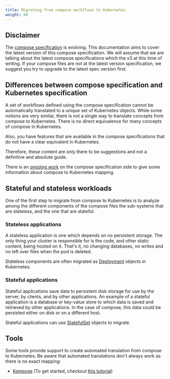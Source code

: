 ```yaml
---
title: Migrating from compose workflows to Kubernetes
weight: 60
---
```


## Disclaimer

The [compose specification](https://github.com/compose-spec/compose-spec) is evolving. This documentation aims to cover the latest version of this compose specification.
We will assume that we are talking about the latest compose specifications which the v3 at this time of writing.
If your compose files are not at the latest version specification, we suggest you try to upgrade to the latest spec version first. 

## Differences between compose specification and Kubernetes specification

A set of workflows defined using the compose specification cannot be automatically translated to a unique set of Kubernetes objects.
While some notions are very similar, there is not a single way to translate concepts from compose to Kubernetes.
There is no direct equivalence for many concepts of compose in Kubernetes.

Also, you have features that are available in the compose specifications that do not have a clear equivalent in Kubernetes.

Therefore, these content are only there to be suggestions and not a definitive and absolute guide.

There is an [ongoing work](https://github.com/compose-spec/compose-spec/blob/wip_kube_mapping/KUBERNETES_MAPPING.md) on the compose specification side to give some information about compose to Kubernetes mapping.

## Stateful and stateless workloads

One of the first step to migrate from compose to Kubernetes is to analyze among the different components of the compose files the sub-systems that are stateless, and the one that are stateful.

### Stateless applications

A stateless application is one which depends on no persistent storage.
The only thing your cluster is responsible for is the code, and other static content, being hosted on it.
That's it, no changing databases, no writes and no left over files when the pod is deleted.

Stateless components are often migrated as [Deployment](/docs/concepts/workloads/controllers/deployment/) objects in Kubernetes.

### Stateful applications

Stateful applications save data to persistent disk storage for use by the server, by clients, and by other applications.
An example of a stateful application is a database or key-value store to which data is saved and retrieved by other applications.
In the case of compose, this data could be persisted either on disk or on a different host.

Stateful applications can use [StatefulSet](/docs/concepts/workloads/controllers/statefulset/) objects to migrate.

## Tools

Some tools provide support to create automated translation from compose to Kubernetes.
Be aware that automated translations don't always work as there is no exact mapping:

- [Kompose](https://kompose.io/) (To get started, checkout [this tutorial](/docs/tasks/configure-pod-container/translate-compose-kubernetes/))
